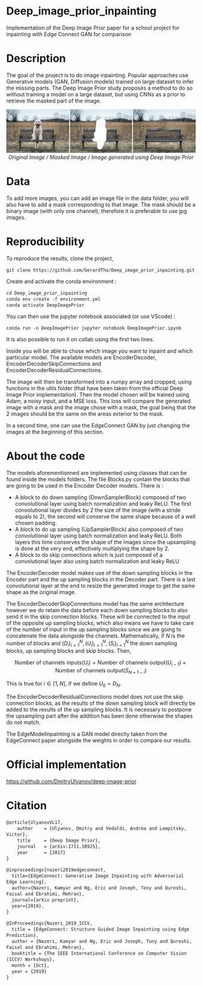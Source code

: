# Deep_image_prior_inpainting

Implementation of the Deep Image Prior paper for a school project for inpainting with Edge Connect GAN for comparison

# Description

The goal of the project is to do image inpainting. Popular approaches use Generative models (GAN, Diffusion models) trained on large dataset to infer the missing parts. The Deep Image Prior study proposes a method to do so without training a model on a large dataset, but using CNNs as a prior to retrieve the masked part of the image.

<p align="center">
  <img src="example.jpg" alt="Example of inpainting with deep image prior" />
  <br />
  <em>Original Image / Masked Image / Image generated using Deep Image Prior</em>
</p>

# Data

To add more images, you can add an image file in the data folder, you will also have to add a mask corresponding to that image. The mask should be a binary image (with only one channel), therefore it is preferable to use jpg images.

# Reproducibility

To reproduce the results, clone the project,
```
git clone https://github.com/GerardTho/Deep_image_prior_inpainting.git
```

Create and activate the conda environment :

```
cd Deep_image_prior_inpainting
conda env create -f environment.yml
conda activate DeepImagePrior
```

You can then use the jupyter notebook associated (or use VScode) :

```
conda run -n DeepImagePrior jupyter notebook DeepImagePrior.ipynb
```

It is also possible to run it on collab using the first two lines.

Inside you will be able to chose which image you want to inpaint and which particular model. The available models are EncoderDecoder, EncoderDecoderSkipConnections and EncoderDecoderResidualConnections.

The image will then be transformed into a numpy array and cropped, using functions in the utils folder (that have been taken from the official Deep Image Prior implementation). Then the model chosen will be trained using Adam, a noisy input, and a MSE loss. This loss will compare the generated image with a mask and the image chose with a mask, the goal being that the 2 images should be the same on the areas exterior to the mask.

In a second time, one can use the EdgeConnect GAN by just changing the images at the beginning of this section.

# About the code

The models aforementionned are implemented using classes that can be found inside the models folders. The file Blocks.py contain the blocks that are going to be used in the Encoder Decoder models. There is :

- A block to do down sampling (DownSamplerBlock) composed of two convolutional layer using batch normalization and leaky ReLU. The first convolutional layer divides by 2 the size of the image (with a stride equals to 2), the second will conserve the same shape because of a well chosen padding.
- A block to do up sampling (UpSamplerBlock) also composed of two convolutional layer using batch normalization and leaky ReLU. Both layers this time conserves the shape of the images since the upsampling is done at the very end, effectively multiplying the shape by 2.
- A block to do skip connections which is just composed of a convolutional layer also using batch normalization and leaky ReLU

The EncoderDecoder model makes use of the down sampling blocks in the Encoder part and the up sampling blocks in the Decoder part. There is a last convolutional layer at the end to resize the generated image to get the same shape as the original image.

The EncoderDecoderSkipConnections model has the same architecture however we do retain the data before each down sampling blocks to also send it in the skip connection blocks. These will be connected to the input of the opposite up sampling blocks, which also means we have to take care of the number of input in the up sampling blocks since we are going to concatenate the data alongside the channels. Mathematically, if $N$ is the number of blocks and $`(D_i)_{i=1}^{N}, (U_i)_{i=1}^{N}, (S_i)_{i=1}^{N}`$ the down sampling blocks, up sampling blocks and skip blocks. Then,

$$ \text{Number of channels inputs}(U_i) = \text{Number of channels output}(U_{i-1}) + \text{Number of channels output}(S_{N+1-i}) $$

This is true for $i \in [1, N]$, if we define $U_0 = D_N$.

The EncoderDecoderResidualConnections model does not use the skip connection blocks, as the results of the down sampling block will directly be added to the results of the up sampling blocks. It is necessary to postpone the upsampling part after the addition has been done otherwise the shapes do not match.

The EdgeModelInpainting is a GAN model directly taken from the EdgeConnect paper alongside the weights in order to compare our results.

# Official implementation

https://github.com/DmitryUlyanov/deep-image-prior

# Citation

```
@article{UlyanovVL17,
    author    = {Ulyanov, Dmitry and Vedaldi, Andrea and Lempitsky, Victor},
    title     = {Deep Image Prior},
    journal   = {arXiv:1711.10925},
    year      = {2017}
}
```

```
@inproceedings{nazeri2019edgeconnect,
  title={EdgeConnect: Generative Image Inpainting with Adversarial Edge Learning},
  author={Nazeri, Kamyar and Ng, Eric and Joseph, Tony and Qureshi, Faisal and Ebrahimi, Mehran},
  journal={arXiv preprint},
  year={2019},
}
```

```
@InProceedings{Nazeri_2019_ICCV,
  title = {EdgeConnect: Structure Guided Image Inpainting using Edge Prediction},
  author = {Nazeri, Kamyar and Ng, Eric and Joseph, Tony and Qureshi, Faisal and Ebrahimi, Mehran},
  booktitle = {The IEEE International Conference on Computer Vision (ICCV) Workshops},
  month = {Oct},
  year = {2019}
}
```
